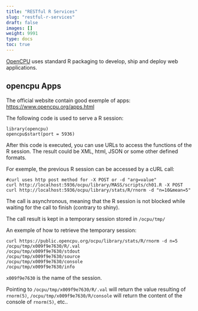 ```yaml
---
title: "RESTful R Services"
slug: "restful-r-services"
draft: false
images: []
weight: 9991
type: docs
toc: true
---
```


[OpenCPU](https://www.opencpu.org/) uses standard R packaging to develop, ship and deploy web applications.


## opencpu Apps
The official website contain good exemple of apps:
https://www.opencpu.org/apps.html

The following code is used to serve a R session:

    library(opencpu)
    opencpu$start(port = 5936)

After this code is executed, you can use URLs to access the functions of the R session.
The result could be XML, html, JSON or some other defined formats.

For exemple, the previous R session can be accessed by a cURL call:

    #curl uses http post method for -X POST or -d "arg=value"
    curl http://localhost:5936/ocpu/library/MASS/scripts/ch01.R -X POST
    curl http://localhost:5936/ocpu/library/stats/R/rnorm -d "n=10&mean=5"

The call is asynchronous, meaning that the R session is not blocked while waiting for the call to finish (contrary to shiny).

The call result is kept in a temporary session stored in `/ocpu/tmp/`

An exemple of how to retrieve the temporary session:

    curl https://public.opencpu.org/ocpu/library/stats/R/rnorm -d n=5
    /ocpu/tmp/x009f9e7630/R/.val
    /ocpu/tmp/x009f9e7630/stdout
    /ocpu/tmp/x009f9e7630/source
    /ocpu/tmp/x009f9e7630/console
    /ocpu/tmp/x009f9e7630/info

`x009f9e7630` is the name of the session.

Pointing to `/ocpu/tmp/x009f9e7630/R/.val` will return the value resulting of `rnorm(5)`, `/ocpu/tmp/x009f9e7630/R/console` will return the content of the console of `rnorm(5)`, etc..

 



